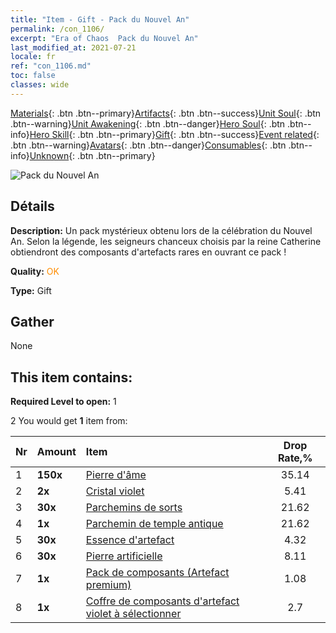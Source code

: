 ```yaml
---
title: "Item - Gift - Pack du Nouvel An"
permalink: /con_1106/
excerpt: "Era of Chaos  Pack du Nouvel An"
last_modified_at: 2021-07-21
locale: fr
ref: "con_1106.md"
toc: false
classes: wide
---
```

 [Materials](/ItemsFR/){: .btn .btn--primary}[Artifacts](/ItemsFR/Artifacts/){: .btn .btn--success}[Unit Soul](/ItemsFR/UnitSoul/){: .btn .btn--warning}[Unit Awakening](/ItemsFR/UnitAwakening/){: .btn .btn--danger}[Hero Soul](/ItemsFR/HeroSoul/){: .btn .btn--info}[Hero Skill](/ItemsFR/HeroSkill/){: .btn .btn--primary}[Gift](/ItemsFR/Gift/){: .btn .btn--success}[Event related](/ItemsFR/Events/){: .btn .btn--warning}[Avatars](/ItemsFR/Avatars/){: .btn .btn--danger}[Consumables](/ItemsFR/Consumables/){: .btn .btn--info}[Unknown](/ItemsFR/Unknown/){: .btn .btn--primary}

 ![Pack du Nouvel An](/images/t/i_907298.png)

## Détails
 **Description:** Un pack mystérieux obtenu lors de la célébration du Nouvel An. Selon la légende, les seigneurs chanceux choisis par la reine Catherine obtiendront des composants d'artefacts rares en ouvrant ce pack !

 **Quality:** <span style="color: #FF8C00">OK</span>

 **Type:** Gift

## Gather

  None

## This item contains:

 **Required Level to open:** 1

 2 You would get **1** item  from:

  | Nr | Amount |     Item    | Drop Rate,% |
  |:---|:-------|:------------|:---------:|
  | 1 |  **150x** | [Pierre d'âme ](/ItemsFR/con_923/) | 35.14 | 
  | 2 |  **2x** | [Cristal violet](/ItemsFR/con_720/) | 5.41 | 
  | 3 |  **30x** | [Parchemins de sorts](/ItemsFR/con_694/) | 21.62 | 
  | 4 |  **1x** | [Parchemin de temple antique](/ItemsFR/con_697/) | 21.62 | 
  | 5 |  **30x** | [Essence d'artefact](/ItemsFR/con_905/) | 4.32 | 
  | 6 |  **30x** | [Pierre artificielle](/ItemsFR/art_188/) | 8.11 | 
  | 7 |  **1x** | [Pack de composants (Artefact premium)](/ItemsFR/con_1507/) | 1.08 | 
  | 8 |  **1x** | [Coffre de composants d'artefact violet à sélectionner](/ItemsFR/con_1612/) | 2.7 | 
